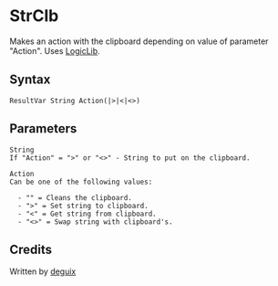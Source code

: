# StrClb

Makes an action with the clipboard depending on value of parameter "Action".  Uses [LogicLib][1].

## Syntax

    ResultVar String Action(|>|<|<>)

## Parameters

    String
    If "Action" = ">" or "<>" - String to put on the clipboard.

    Action
    Can be one of the following values:

      - "" = Cleans the clipboard.
      - ">" = Set string to clipboard.
      - "<" = Get string from clipboard.
      - "<>" = Swap string with clipboard's.

## Credits

Written by [deguix][2]

[1]: ../LogicLib
[2]: http://nsis.sourceforge.net/User:Deguix